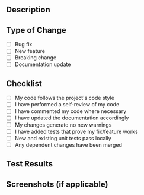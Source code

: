 ## Description
<!-- Describe your changes in detail -->

## Type of Change
- [ ] Bug fix
- [ ] New feature
- [ ] Breaking change
- [ ] Documentation update

## Checklist
- [ ] My code follows the project's code style
- [ ] I have performed a self-review of my code
- [ ] I have commented my code where necessary
- [ ] I have updated the documentation accordingly
- [ ] My changes generate no new warnings
- [ ] I have added tests that prove my fix/feature works
- [ ] New and existing unit tests pass locally
- [ ] Any dependent changes have been merged

## Test Results
<!-- Paste test output here -->

## Screenshots (if applicable)
<!-- Add screenshots to help explain your changes -->
